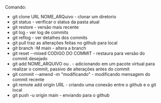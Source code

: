 Comando: 
- git clone URL NOME_ARQuivo - clonar um diretorio
- git status - verificar o status da pasta atual
- git restore - versão mais recente
- git log - ver log de commits
- git reflog - ver detalhes dos commits
- git pull traz as alterações feitas no github para local
- git branch -M main - altera a branch
- git reset --mixed CODIGO DO COMMIT - restaura para versão do commit desejado
- git add NOME_ARQUIVO ou . - adicionando em um pacote virtual para realizar o commit, passivo de alterações antes do commit
- git commit --amend -m "modificando" - modificando mensagem do commit recente
- git remote add origin URL - criando uma conexão entre o github e o git local
- git push -u origin main - enviando para o github
